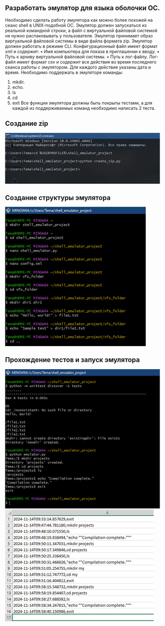 ## Разработать эмулятор для языка оболочки ОС. 

Необходимо сделать работу эмулятора как можно более похожей на сеанс shell в UNIX-подобной ОС.
Эмулятор должен запускаться из реальной командной строки, а файл с
виртуальной файловой системой не нужно распаковывать у пользователя.
Эмулятор принимает образ виртуальной файловой системы в виде файла формата
zip. Эмулятор должен работать в режиме CLI.
Конфигурационный файл имеет формат xml и содержит:
• Имя компьютера для показа в приглашении к вводу.
• Путь к архиву виртуальной файловой системы.
• Путь к лог-файлу.
Лог-файл имеет формат csv и содержит все действия во время последнего
сеанса работы с эмулятором. Для каждого действия указаны дата и время.
Необходимо поддержать в эмуляторе команды: 
1. mkdir.
2. echo.
3. ls
4. cd
5. exit
Все функции эмулятора должны быть покрыты тестами, а для каждой из
поддерживаемых команд необходимо написать 2 теста.

## Создание zip

![Задание 1](https://github.com/teeeema/mingazutdinov.a.r/blob/main/DZ_1/1.jpg)

## Создание структуры эмулятора

![Задание 2](https://github.com/teeeema/mingazutdinov.a.r/blob/main/DZ_1/2.jpg)

## Прохождение тестов и запуск эмулятора

![Задание 3](https://github.com/teeeema/mingazutdinov.a.r/blob/main/DZ_1/3.jpg)
![Задание 3](https://github.com/teeeema/mingazutdinov.a.r/blob/main/DZ_1/4.jpg)

